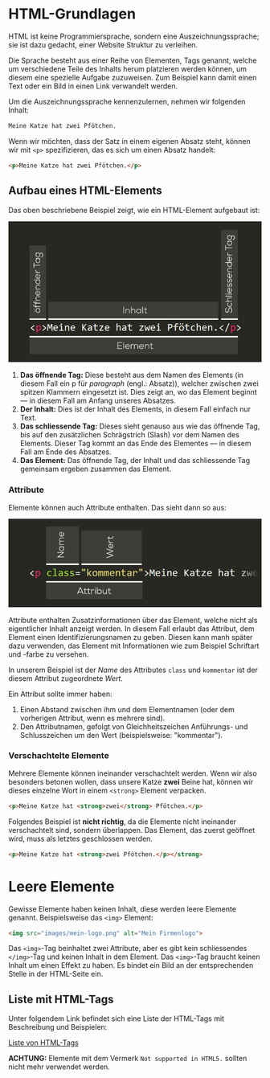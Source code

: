 # HTML-Grundlagen
HTML ist keine Programmiersprache, sondern eine Auszeichnungssprache; sie ist dazu gedacht, einer Website Struktur zu verleihen.

Die Sprache besteht aus einer Reihe von Elementen, Tags genannt, welche um verschiedene Teile des Inhalts herum platzieren werden können, um diesem eine spezielle Aufgabe zuzuweisen. Zum Beispiel kann damit einen Text oder ein Bild in einen Link verwandelt werden.

Um die Auszeichnungssprache kennenzulernen, nehmen wir folgenden Inhalt:

```html
Meine Katze hat zwei Pfötchen.
```

Wenn wir möchten, dass der Satz in einem eigenen Absatz steht, können wir mit `<p>` spezifizieren, das es sich um einen Absatz handelt:

```html
<p>Meine Katze hat zwei Pfötchen.</p>
```
## Aufbau eines HTML-Elements
Das oben beschriebene Beispiel zeigt, wie ein HTML-Element aufgebaut ist:

![Aufbau eines HTML-Elements](src/html-grundlagen.jpg)

1. **Das öffnende Tag:** Diese besteht aus dem Namen des Elements (in diesem Fall ein p für _paragraph_ (engl.: Absatz)), welcher zwischen zwei spitzen Klammern eingesetzt ist. Dies zeigt an, wo das Element beginnt — in diesem Fall am Anfang unseres Absatzes.
2. **Der Inhalt:** Dies ist der Inhalt des Elements, in diesem Fall einfach nur Text.
3. **Das schliessende Tag:** Dieses sieht genauso aus wie das öffnende Tag, bis auf den zusätzlichen Schrägstrich (Slash) vor dem Namen des Elements. Dieser Tag kommt an das Ende des Elementes — in diesem Fall am Ende des Absatzes.
4. **Das Element:** Das öffnende Tag, der Inhalt und das schliessende Tag gemeinsam ergeben zusammen das Element.

### Attribute
Elemente können auch Attribute enthalten. Das sieht dann so aus:

![Attribut eines HTML-Elements](src/html-attribut.jpg)

Attribute enthalten Zusatzinformationen über das Element, welche nicht als eigentlicher Inhalt anzeigt werden. In diesem Fall erlaubt das Attribut, dem Element einen Identifizierungsnamen zu geben. Diesen kann manh später dazu verwenden, das Element mit Informationen wie zum Beispiel Schriftart und -farbe zu versehen.

In unserem Beispiel ist der *Name* des Attributes `class` und `kommentar` ist der diesem Attribut zugeordnete *Wert*.

Ein Attribut sollte immer haben:

1. Einen Abstand zwischen ihm und dem Elementnamen (oder dem vorherigen Attribut, wenn es mehrere sind).
2. Den Attributnamen, gefolgt von Gleichheitszeichen
Anführungs- und Schlusszeichen um den Wert (beispielsweise: "kommentar").

### Verschachtelte Elemente
Mehrere Elemente können ineinander verschachtelt werden. Wenn wir also besonders betonen wollen, dass unsere Katze **zwei** Beine hat, können wir dieses einzelne Wort in einem `<strong>` Element verpacken.

```html
<p>Meine Katze hat <strong>zwei</strong> Pfötchen.</p>
```

Folgendes Beispiel ist **nicht richtig**, da die Elemente nicht ineinander verschachtelt sind, sondern überlappen. Das Element, das zuerst geöffnet wird, muss als letztes geschlossen werden.

```html
<p>Meine Katze hat <strong>zwei Pfötchen.</p></strong>
```

# Leere Elemente
Gewisse Elemente haben keinen Inhalt, diese werden leere Elemente genannt. Beispielsweise das `<img>` Element:

```html
<img src="images/mein-logo.png" alt="Mein Firmenlogo">
```

Das `<img>`-Tag beinhaltet zwei Attribute, aber es gibt kein schliessendes `</img>`-Tag und keinen Inhalt in dem Element. Das `<img>`-Tag braucht keinen Inhalt um einen Effekt zu haben. Es bindet ein Bild an der entsprechenden Stelle in der HTML-Seite ein.

## Liste mit HTML-Tags
Unter folgendem Link befindet sich eine Liste der HTML-Tags mit Beschreibung und Beispielen:

[Liste von HTML-Tags](https://www.w3schools.com/tags/)

**ACHTUNG:** Elemente mit dem Vermerk `Not supported in HTML5.` sollten nicht mehr verwendet werden.
